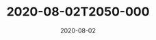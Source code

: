 ---
date: 2020-08-02
title: 2020-08-02T2050-000
hero: 2020/2020-08-02T2050-000.jpeg

# briefly describe the image…
alt: ''

# insert the closed caption text after the three-dash break…
# (include line-breaks, punctuation, and capitalization)
---